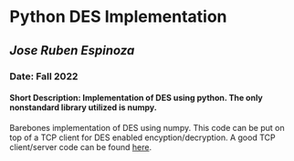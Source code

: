 # **Python DES Implementation**
## *Jose Ruben Espinoza*
### Date: Fall 2022
#### Short Description: Implementation of DES using python. The only nonstandard library utilized is numpy. 

Barebones implementation of DES using numpy. This code can be put on top of a TCP client for DES enabled encyption/decryption. A good TCP client/server code can be found [here](https://www.neuralnine.com/tcp-chat-in-python/). 
